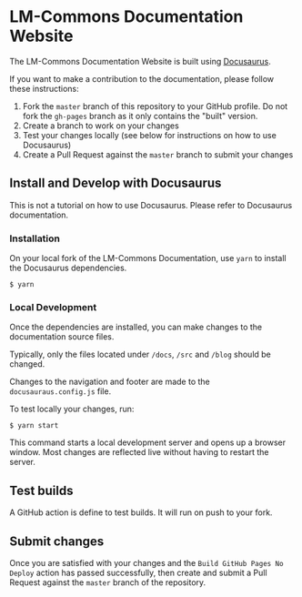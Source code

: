 # LM-Commons Documentation Website

The LM-Commons Documentation Website is built using [Docusaurus](https://docusaurus.io/).

If you want to make a contribution to the documentation, please follow these
instructions:

1. Fork the `master` branch of this repository to your GitHub profile. Do not fork the `gh-pages` branch as it only contains the "built" version.
2. Create a branch to work on your changes
3. Test your changes locally (see below for instructions on how to use Docusaurus)
4. Create a Pull Request against the `master` branch to submit your changes


## Install and Develop with Docusaurus

This is not a tutorial on how to use Docusaurus. Please refer to Docusaurus documentation.

### Installation

On your local fork of the LM-Commons Documentation, use `yarn` to install
the Docusaurus dependencies.

```
$ yarn
```

### Local Development

Once the dependencies are installed, you can make changes to the documentation source files.

Typically, only the files located under `/docs`, `/src` and `/blog` should be changed.

Changes to the navigation and footer are made to the `docusauraus.config.js` file.

To test locally your changes, run:

```
$ yarn start
```

This command starts a local development server and opens up a browser window. Most changes are reflected live 
without having to restart the server.

## Test builds

A GitHub action is define to test builds. It will run on push to your fork.

## Submit changes

Once you are satisfied with your changes and the `Build GitHub Pages No Deploy` action has
passed successfully, then create and submit a Pull Request against the `master` branch of
the repository.

